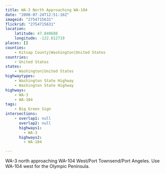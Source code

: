 ```yaml
---
title: WA-3 North Approaching WA-104
date: "2008-07-24T12:51:16Z"
imageid: "2754715631"
flickrid: "2754715631"
location:
    latitude: 47.849688
    longitude: -122.612719
places: []
counties:
    - Kitsap County|Washington|United States
countries:
    - United States
states:
    - Washington|United States
highwaytypes:
    - Washington State Highway
    - Washington State Highway
highways:
    - WA-3
    - WA-104
tags:
    - Big Green Sign
intersections:
    - overlap1: null
      overlap2: null
      highways1:
        - WA-3
      highways2:
        - WA-104

---
```

WA-3 north approaching WA-104 West/Port Townsend/Port Angeles.  Use WA-104 west for the Olympic Peninsula.